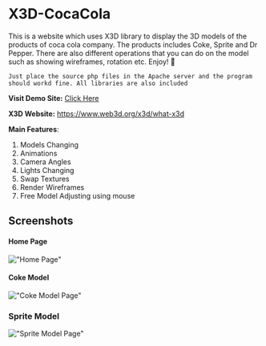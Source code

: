 # X3D-CocaCola
This is a website which uses X3D library to display the 3D models of the products of coca cola company. The products includes Coke, Sprite and Dr Pepper. There are also different operations that you can do on the model such as showing wireframes, rotation etc. Enjoy! 🙂

``` Just place the source php files in the Apache server and the program should workd fine. All libraries are also included ```

**Visit Demo Site:** <a href="https://coke-3d.42web.io/?i=1">Click Here</a>

**X3D Website:** https://www.web3d.org/x3d/what-x3d

**Main Features**:
1. Models Changing
2. Animations
3. Camera Angles
4. Lights Changing
5. Swap Textures
6. Render Wireframes
7. Free Model Adjusting using mouse

## Screenshots

#### Home Page
!["Home Page"](./assets/Home.png)

#### Coke Model
!["Coke Model Page"](./assets/S1.png)

### Sprite Model
!["Sprite Model Page"](./assets/S2.png)
